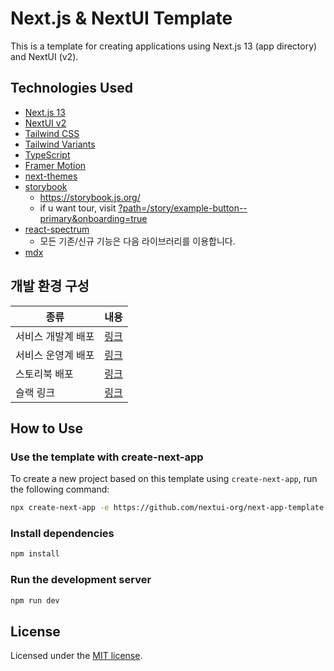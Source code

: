 # Next.js & NextUI Template

This is a template for creating applications using Next.js 13 (app directory) and NextUI (v2).

## Technologies Used

- [Next.js 13](https://nextjs.org/docs/getting-started)
- [NextUI v2](https://nextui.org/)
- [Tailwind CSS](https://tailwindcss.com/)
- [Tailwind Variants](https://tailwind-variants.org)
- [TypeScript](https://www.typescriptlang.org/)
- [Framer Motion](https://www.framer.com/motion/)
- [next-themes](https://github.com/pacocoursey/next-themes)
- [storybook](https://storybook.js.org/recipes/next)
  - https://storybook.js.org/
  - if u want tour, visit [?path=/story/example-button--primary&onboarding=true](http://localhost:6006/?path=/story/example-button--primary&onboarding=true)
- [react-spectrum](https://react-spectrum.adobe.com/react-spectrum/index.html)
  - 모든 기존/신규 기능은 다음 라이브러리를 이용합니다.
- [mdx](https://mdxjs.com/)

## 개발 환경 구성
| 종류               | 내용                                                                                                  |
| ------------------ | ----------------------------------------------------------------------------------------------------- |
| 서비스 개발계 배포 | [링크](https://framework-next-git-dev-seongpil0948.vercel.app)                                        |
| 서비스 운영계 배포 | [링크](https://vercel.com/seongpil0948/framework-next/9N72p8CRDq7pt4999eAbsQFbr9eJ)                   |
| 스토리북 배포      | [링크](https://framework-next-git-storybook-seongpil0948.vercel.app/)                                 |
| 슬랙 링크          | [링크](https://join.slack.com/t/abacus-convergence/shared_invite/zt-26cnmx4jm-Lfm~NvE0Zcok3CkFUoPH4Q) |

## How to Use

### Use the template with create-next-app

To create a new project based on this template using `create-next-app`, run the following command:

```bash
npx create-next-app -e https://github.com/nextui-org/next-app-template
```

### Install dependencies

```bash
npm install
```

### Run the development server

```bash
npm run dev
```

## License

Licensed under the [MIT license](https://github.com/nextui-org/next-app-template/blob/main/LICENSE).
